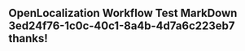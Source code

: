 <properties
ms.topic="hero-topic1"
ms.test1="hero-topic"
ms.test2="test"/>

## OpenLocalization Workflow Test MarkDown 3ed24f76-1c0c-40c1-8a4b-4d7a6c223eb7 thanks!
